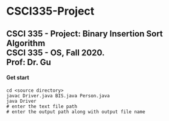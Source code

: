# CSCI335-Project
CSCI 335 - Project: Binary Insertion Sort Algorithm
<br>
CSCI 335 - OS, Fall 2020. 
<br>
Prof: Dr. Gu
---
#### Get start
```
cd <source directory>
javac Driver.java BIS.java Person.java 
java Driver
# enter the text file path
# enter the output path along with output file name
```